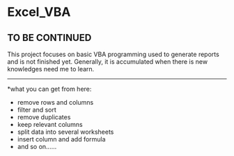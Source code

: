 Excel_VBA
===

TO BE CONTINUED
---
This project focuses on basic VBA programming used to generate reports and is not finished yet. Generally, it is accumulated when there is new knowledges need me to learn.

---
*what you can get from here:

* remove rows and columns
* filter and sort
* remove duplicates
* keep relevant columns
* split data into several worksheets
* insert column and add formula
* and so on......


